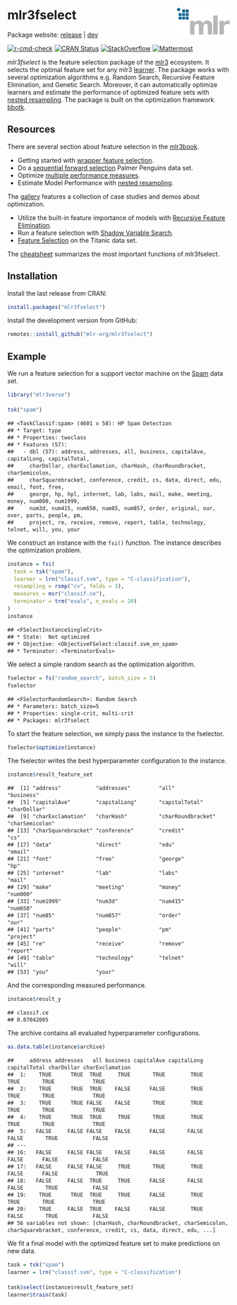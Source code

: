 
# mlr3fselect <img src="man/figures/logo.png" align="right" width = "120" />

Package website: [release](https://mlr3fselect.mlr-org.com/) |
[dev](https://mlr3fselect.mlr-org.com/dev/)

<!-- badges: start -->

[![r-cmd-check](https://github.com/mlr-org/mlr3fselect/actions/workflows/r-cmd-check.yml/badge.svg)](https://github.com/mlr-org/mlr3fselect/actions/workflows/r-cmd-check.yml)
[![CRAN
Status](https://www.r-pkg.org/badges/version/mlr3fselect)](https://cran.r-project.org/package=mlr3fselect)
[![StackOverflow](https://img.shields.io/badge/stackoverflow-mlr3-orange.svg)](https://stackoverflow.com/questions/tagged/mlr3)
[![Mattermost](https://img.shields.io/badge/chat-mattermost-orange.svg)](https://lmmisld-lmu-stats-slds.srv.mwn.de/mlr_invite/)
<!-- badges: end -->

*mlr3fselect* is the feature selection package of the
[mlr3](https://mlr-org.com/) ecosystem. It selects the optimal feature
set for any mlr3 [learner](https://github.com/mlr-org/mlr3learners). The
package works with several optimization algorithms e.g. Random Search,
Recursive Feature Elimination, and Genetic Search. Moreover, it can
automatically optimize learners and estimate the performance of
optimized feature sets with [nested
resampling](https://mlr3book.mlr-org.com/chapters/chapter6/feature_selection.html#sec-autofselect).
The package is built on the optimization framework
[bbotk](https://github.com/mlr-org/bbotk).

## Resources

There are several section about feature selection in the
[mlr3book](https://mlr3book.mlr-org.com).

  - Getting started with [wrapper feature
    selection](https://mlr3book.mlr-org.com/chapters/chapter6/feature_selection.html#sec-fs-wrapper).
  - Do a [sequential forward
    selection](https://mlr3book.mlr-org.com/chapters/chapter6/feature_selection.html#sec-fs-wrapper-example)
    Palmer Penguins data set.
  - Optimize [multiple performance
    measures](https://mlr3book.mlr-org.com/chapters/chapter6/feature_selection.html#sec-multicrit-featsel).
  - Estimate Model Performance with [nested
    resampling](https://mlr3book.mlr-org.com/chapters/chapter6/feature_selection.html#sec-autofselect).

The [gallery](https://mlr-org.com/gallery.html) features a collection of
case studies and demos about optimization.

  - Utilize the built-in feature importance of models with [Recursive
    Feature
    Elimination](https://mlr-org.com/gallery/optimization/2023-02-07-recursive-feature-elimination/).
  - Run a feature selection with [Shadow Variable
    Search](https://mlr-org.com/gallery/optimization/2023-02-01-shadow-variable-search/).
  - [Feature
    Selection](https://mlr-org.com/gallery/optimization/2020-09-14-mlr3fselect-basic/)
    on the Titanic data set.

The [cheatsheet](https://cheatsheets.mlr-org.com/mlr3fselect.pdf)
summarizes the most important functions of mlr3fselect.

## Installation

Install the last release from CRAN:

``` r
install.packages("mlr3fselect")
```

Install the development version from GitHub:

``` r
remotes::install_github("mlr-org/mlr3fselect")
```

## Example

We run a feature selection for a support vector machine on the
[Spam](https://mlr3.mlr-org.com/reference/mlr_tasks_spam.html) data set.

``` r
library("mlr3verse")

tsk("spam")
```

    ## <TaskClassif:spam> (4601 x 58): HP Spam Detection
    ## * Target: type
    ## * Properties: twoclass
    ## * Features (57):
    ##   - dbl (57): address, addresses, all, business, capitalAve, capitalLong, capitalTotal,
    ##     charDollar, charExclamation, charHash, charRoundbracket, charSemicolon,
    ##     charSquarebracket, conference, credit, cs, data, direct, edu, email, font, free,
    ##     george, hp, hpl, internet, lab, labs, mail, make, meeting, money, num000, num1999,
    ##     num3d, num415, num650, num85, num857, order, original, our, over, parts, people, pm,
    ##     project, re, receive, remove, report, table, technology, telnet, will, you, your

We construct an instance with the `fsi()` function. The instance
describes the optimization problem.

``` r
instance = fsi(
  task = tsk("spam"),
  learner = lrn("classif.svm", type = "C-classification"),
  resampling = rsmp("cv", folds = 3),
  measures = msr("classif.ce"),
  terminator = trm("evals", n_evals = 20)
)
instance
```

    ## <FSelectInstanceSingleCrit>
    ## * State:  Not optimized
    ## * Objective: <ObjectiveFSelect:classif.svm_on_spam>
    ## * Terminator: <TerminatorEvals>

We select a simple random search as the optimization algorithm.

``` r
fselector = fs("random_search", batch_size = 5)
fselector
```

    ## <FSelectorRandomSearch>: Random Search
    ## * Parameters: batch_size=5
    ## * Properties: single-crit, multi-crit
    ## * Packages: mlr3fselect

To start the feature selection, we simply pass the instance to the
fselector.

``` r
fselector$optimize(instance)
```

The fselector writes the best hyperparameter configuration to the
instance.

``` r
instance$result_feature_set
```

    ##  [1] "address"           "addresses"         "all"               "business"         
    ##  [5] "capitalAve"        "capitalLong"       "capitalTotal"      "charDollar"       
    ##  [9] "charExclamation"   "charHash"          "charRoundbracket"  "charSemicolon"    
    ## [13] "charSquarebracket" "conference"        "credit"            "cs"               
    ## [17] "data"              "direct"            "edu"               "email"            
    ## [21] "font"              "free"              "george"            "hp"               
    ## [25] "internet"          "lab"               "labs"              "mail"             
    ## [29] "make"              "meeting"           "money"             "num000"           
    ## [33] "num1999"           "num3d"             "num415"            "num650"           
    ## [37] "num85"             "num857"            "order"             "our"              
    ## [41] "parts"             "people"            "pm"                "project"          
    ## [45] "re"                "receive"           "remove"            "report"           
    ## [49] "table"             "technology"        "telnet"            "will"             
    ## [53] "you"               "your"

And the corresponding measured performance.

``` r
instance$result_y
```

    ## classif.ce 
    ## 0.07042005

The archive contains all evaluated hyperparameter configurations.

``` r
as.data.table(instance$archive)
```

    ##     address addresses   all business capitalAve capitalLong capitalTotal charDollar charExclamation
    ##  1:    TRUE      TRUE  TRUE     TRUE       TRUE        TRUE         TRUE       TRUE            TRUE
    ##  2:    TRUE      TRUE  TRUE    FALSE      FALSE        TRUE         TRUE       TRUE            TRUE
    ##  3:    TRUE      TRUE FALSE    FALSE       TRUE        TRUE         TRUE       TRUE            TRUE
    ##  4:    TRUE      TRUE  TRUE     TRUE       TRUE        TRUE         TRUE       TRUE            TRUE
    ##  5:   FALSE     FALSE FALSE    FALSE      FALSE       FALSE        FALSE       TRUE           FALSE
    ## ---                                                                                                
    ## 16:   FALSE     FALSE FALSE    FALSE      FALSE       FALSE        FALSE      FALSE           FALSE
    ## 17:   FALSE     FALSE FALSE     TRUE       TRUE        TRUE        FALSE      FALSE            TRUE
    ## 18:   FALSE     FALSE  TRUE     TRUE      FALSE       FALSE        FALSE       TRUE           FALSE
    ## 19:    TRUE      TRUE  TRUE     TRUE      FALSE        TRUE         TRUE       TRUE            TRUE
    ## 20:    TRUE     FALSE  TRUE    FALSE      FALSE        TRUE        FALSE       TRUE           FALSE
    ## 56 variables not shown: [charHash, charRoundbracket, charSemicolon, charSquarebracket, conference, credit, cs, data, direct, edu, ...]

We fit a final model with the optimized feature set to make predictions
on new data.

``` r
task = tsk("spam")
learner = lrn("classif.svm", type = "C-classification")

task$select(instance$result_feature_set)
learner$train(task)
```

